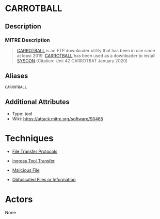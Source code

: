 
# CARROTBALL

## Description

### MITRE Description

> [CARROTBALL](https://attack.mitre.org/software/S0465) is an FTP downloader utility that has been in use since at least 2019. [CARROTBALL](https://attack.mitre.org/software/S0465) has been used as a downloader to install [SYSCON](https://attack.mitre.org/software/S0464).(Citation: Unit 42 CARROTBAT January 2020)

## Aliases

```
CARROTBALL
```

## Additional Attributes

* Type: tool
* Wiki: https://attack.mitre.org/software/S0465

# Techniques


* [File Transfer Protocols](../techniques/File-Transfer-Protocols.md)

* [Ingress Tool Transfer](../techniques/Ingress-Tool-Transfer.md)
    
* [Malicious File](../techniques/Malicious-File.md)
    
* [Obfuscated Files or Information](../techniques/Obfuscated-Files-or-Information.md)
    

# Actors

None
